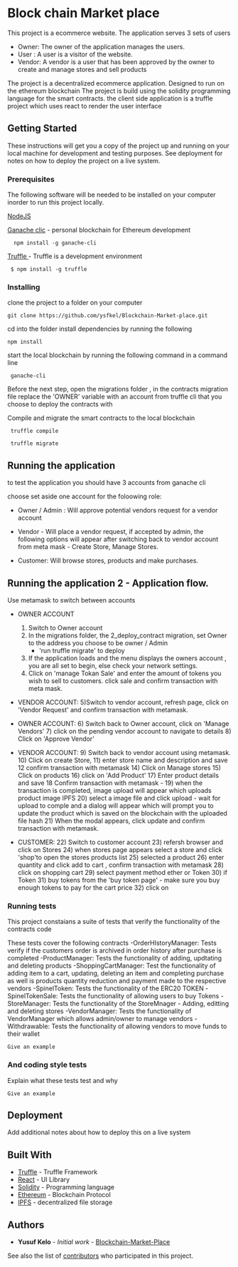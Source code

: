# Block chain Market place

This project is a ecommerce website. The application serves 3 sets of users

  -  Owner: The owner of the application manages the users.
  -  User : A user is a visitor of the website.
  -  Vendor: A vendor is a user that has been approved by the owner to create and manage stores 
     and sell products

 The project is a  decentralized ecommerce application. Designed to run on the ethereum blockchain
 The project is build using the solidity programming language for the smart contracts.
 the client side application is a truffle project which uses react  to render the user interface
 

## Getting Started

These instructions will get you a copy of the project up and running on your local machine for development and testing purposes. See deployment for notes on how to deploy the project on a live system.

### Prerequisites

   The following software will be needed to be installed on your computer inorder to run this project locally.
 
 [NodeJS ](https://nodejs.org/en/download/) 
 
 [Ganache clic](https://github.com/trufflesuite/ganache-cli) - personal blockchain for Ethereum development
   
```
  npm install -g ganache-cli
```

[Truffle ](https://github.com/trufflesuite/truffle) - Truffle is a development environment

```
 $ npm install -g truffle
```

### Installing
clone the project to a folder on your computer

```
git clone https://github.com/ysfkel/Blockchain-Market-place.git
```

cd into the folder install dependencies by running the following

```
npm install
```

start the local blockchain by running the following command in a command line

```
 ganache-cli
```
Before the next step, 
open the migrations folder , in the contracts migration file replace the 'OWNER' variable
with an account from  truffle cli that you choose to deploy the contracts with

Compile and migrate the smart contracts to the local blockchain

```
 truffle compile
```

```
 truffle migrate
```
## Running the application

  to test the application
  you should have 3 accounts from  ganache cli
  
  choose set aside one account for the foloowing role: 
  - Owner / Admin : Will approve potential vendors request for a vendor account
  - Vendor - Will place a vendor request, if accepted by admin, the following options will appear after switching back to vendor account
             from meta mask
             - Create Store, Manage Stores.
             
  - Customer: Will browse stores, products and make purchases.
  
  ## Running the application 2 - Application flow.
  
   Use metamask to switch between accounts
 - OWNER ACCOUNT
   1) Switch to Owner account
   2) In the migrations folder, the 2_deploy_contract migration, set Owner to the address you choose to be owner / Admin
       - 'run truffle migrate' to deploy
   3) If the application loads and the menu displays the owners account , you are all set to begin, else check your network settings.
   4) Click on 'manage Tokan Sale' and enter the amount of tokens you wish to sell to customers. click sale and confirm transaction with
       meta mask.
  - VENDOR ACCOUNT:
    5)Switch to vendor account, refresh page, click on 'Vendor Request' and confirm transaction with metamask.
  - OWNER ACCOUNT:
     6) Switch back to Owner account, click on 'Manage Vendors'
     7) click on the pending vendor account to navigate to details
     8) Click on 'Approve Vendor'
  - VENDOR ACCOUNT:
     9) Switch back to vendor account using metamask.
     10) Click on create Store,
     11) enter store name and description and save
     12 confirm transaction with metamask
     14) Click on Manage stores
     15) Click on products
     16) click on 'Add Product'
     17) Enter product details and save
     18 Confirm transaction with metamask - 
     19) when the transaction is completed, image upload will appear which uploads product image IPFS
     20) select a image file and click upload - wait for upload to comple and a dialog will appear which will prompt you
          to update the product which is saved on the blockchain with the uploaded file hash
     21) When the modal appears, click update and confirm transaction with  metamask.
    
   - CUSTOMER:
      22) Switch to customer account
      23) refersh browser and click on Stores
      24) when stores page appears select a store and click 'shop'to open the stores products list
      25) selected a product 
      26) enter quantity and click add to cart , confirm transaction with metamask
      28) click on shopping cart
      29) select payment method ether or Token
      30) if Token
      31) buy tokens from the 'buy token page' - make sure you buy enough tokens to pay for the cart price
      32) click on 
      
               

### Running tests

 This project constaians a suite of tests that verify the functionality of the contracts code
 
 These tests cover the following contracts
 -OrderHIstoryManager: Tests verify if the customers order is archived in order history after purchase is completed
 -ProductManager: Tests the functionality of adding, updtating and deleting products
 -ShoppingCartManager: Test the functionality of adding item to a cart, updating, deleting an item and completing purchase
                        as well is products quantity reduction and payment made to the respective vendors
 -SpinelToken: Tests the functionality of the ERC20 TOKEN
 -SpinelTokenSale: Tests the functionality of allowing users to buy Tokens
 -StoreManager: Tests the functionality of the StoreMnager -  Adding, editting and deleting stores 
 -VendorManager: Tests the functionality of VendorManager which allows admin/owner to manage vendors
 -Withdrawable: Tests the functionality of allowing vendors to move funds to their wallet
 
 

```
Give an example
```

### And coding style tests

Explain what these tests test and why

```
Give an example
```

## Deployment

Add additional notes about how to deploy this on a live system

## Built With

* [Truffle](https://truffleframework.com/) - Truffle Framework
* [React](https://reactjs.org/) - UI Library
* [Solidity](https://solidity.readthedocs.io/en/v0.4.24/) - Programming language
* [Ethereum](https://www.ethereum.org/) - Blockchain Protocol
* [IPFS](https://rometools.github.io/rome/) - decentralized file storage

 

## Authors

* **Yusuf Kelo** - *Initial work* - [Blockchain-Market-Place](https://github.com/ysfkel/Blockchain-Market-Place)

See also the list of [contributors](https://github.com/your/project/contributors) who participated in this project.


